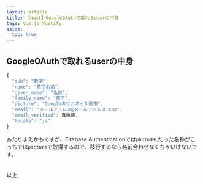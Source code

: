 ```yaml
---
layout: article
title: 【Nuxt】GoogleOAuthで取れるuserの中身
tags: Vue.js Vuetify
aside:
  toc: true
---
```




## GoogleOAuthで取れるuserの中身

```js
{
  "sub": "数字",
  "name": "苗字名前",
  "given_name": "名前",
  "family_name": "苗字",
  "picture": "Googleのサムネイル画像",
  "email": "メールアドレス@メールアドレス.com",
  "email_verified": 真偽値,
  "locale": "ja"
}

```

あたりまえかもですが、Firebase Authenticationでは`photoURL`だった名称がこっちでは`picture`で取得するので、移行するなら名前合わせなくちゃいけないです。
<br/>
<br/>
<br/>
以上

